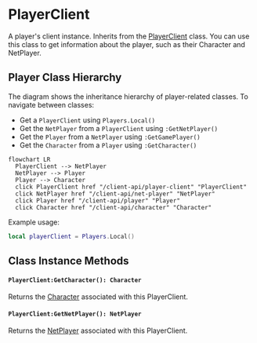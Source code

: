 # PlayerClient

A player's client instance. Inherits from the [PlayerClient](/shared-api/playerclient) class. You can use this class to get information about the player, such as their Character and NetPlayer.


## Player Class Hierarchy

The diagram shows the inheritance hierarchy of player-related classes. To navigate between classes:
- Get a `PlayerClient` using `Players.Local()`
- Get the `NetPlayer` from a `PlayerClient` using `:GetNetPlayer()`
- Get the `Player` from a `NetPlayer` using `:GetGamePlayer()`
- Get the `Character` from a `Player` using `:GetCharacter()`


```mermaid
flowchart LR
  PlayerClient --> NetPlayer
  NetPlayer --> Player
  Player --> Character
  click PlayerClient href "/client-api/player-client" "PlayerClient"
  click NetPlayer href "/client-api/net-player" "NetPlayer"
  click Player href "/client-api/player" "Player"
  click Character href "/client-api/character" "Character"
```


Example usage:


```lua
local playerClient = Players.Local()
```

## Class Instance Methods

#### `PlayerClient:GetCharacter(): Character`

Returns the [Character](/client-api/character) associated with this PlayerClient.

#### `PlayerClient:GetNetPlayer(): NetPlayer`

Returns the [NetPlayer](/client-api/netplayer) associated with this PlayerClient.